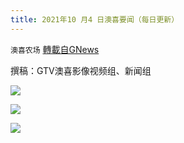 ```yaml
---
title: 2021年10 月4 日澳喜要闻（每日更新）
---
```

`澳喜农场` [轉載自GNews](https://gnews.org/zh-hans/1573476/)

撰稿：GTV澳喜影像视频组、新闻组

![](https://assets.gnews.org/wp-content/uploads/2021/10/image0-11.jpg)

![](https://assets.gnews.org/wp-content/uploads/2021/10/image1.jpg)

![](https://assets.gnews.org/wp-content/uploads/2021/10/澳喜图标2-1.jpg)
